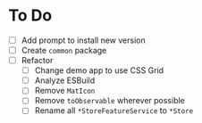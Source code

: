 # To Do

- [ ] Add prompt to install new version
- [ ] Create `common` package
- [ ] Refactor
  - [ ] Change demo app to use CSS Grid
  - [ ] Analyze ESBuild
  - [ ] Remove `MatIcon`
  - [ ] Remove `toObservable` wherever possible
  - [ ] Rename all `*StoreFeatureService` to `*Store`

